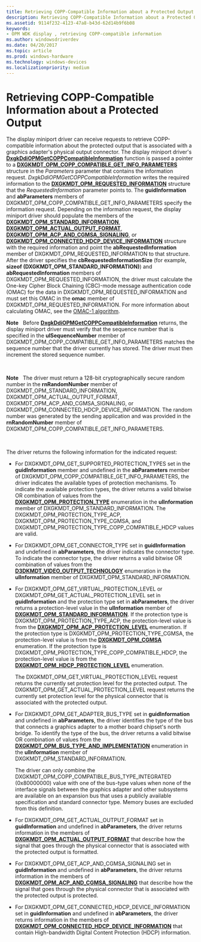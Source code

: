 ```yaml
---
title: Retrieving COPP-Compatible Information about a Protected Output
description: Retrieving COPP-Compatible Information about a Protected Output
ms.assetid: 9114f232-4123-47a8-b43d-62d14b9f6b08
keywords:
- OPM WDK display , retrieving COPP-compatible information
ms.author: windowsdriverdev
ms.date: 04/20/2017
ms.topic: article
ms.prod: windows-hardware
ms.technology: windows-devices
ms.localizationpriority: medium
---
```


# Retrieving COPP-Compatible Information about a Protected Output


The display miniport driver can receive requests to retrieve COPP-compatible information about the protected output that is associated with a graphics adapter's physical output connector. The display miniport driver's [**DxgkDdiOPMGetCOPPCompatibleInformation**](https://msdn.microsoft.com/library/windows/hardware/ff559720) function is passed a pointer to a [**DXGKMDT\_OPM\_COPP\_COMPATIBLE\_GET\_INFO\_PARAMETERS**](https://msdn.microsoft.com/library/windows/hardware/ff560859) structure in the *Parameters* parameter that contains the information request. *DxgkDdiOPMGetCOPPCompatibleInformation* writes the required information to the [**DXGKMDT\_OPM\_REQUESTED\_INFORMATION**](https://msdn.microsoft.com/library/windows/hardware/ff560910) structure that the *RequestedInformation* parameter points to. The **guidInformation** and **abParameters** members of DXGKMDT\_OPM\_COPP\_COMPATIBLE\_GET\_INFO\_PARAMETERS specify the information request. Depending on the information request, the display miniport driver should populate the members of the [**DXGKMDT\_OPM\_STANDARD\_INFORMATION**](https://msdn.microsoft.com/library/windows/hardware/ff560925), [**DXGKMDT\_OPM\_ACTUAL\_OUTPUT\_FORMAT**](https://msdn.microsoft.com/library/windows/hardware/ff560840), [**DXGKMDT\_OPM\_ACP\_AND\_CGMSA\_SIGNALING**](https://msdn.microsoft.com/library/windows/hardware/ff560830), or [**DXGKMDT\_OPM\_CONNECTED\_HDCP\_DEVICE\_INFORMATION**](https://msdn.microsoft.com/library/windows/hardware/ff560854) structure with the required information and point the **abRequestedInformation** member of DXGKMDT\_OPM\_REQUESTED\_INFORMATION to that structure. After the driver specifies the **cbRequestedInformationSize** (for example, **sizeof (**DXGKMDT\_OPM\_STANDARD\_INFORMATION**)**) and **abRequestedInformation** members of DXGKMDT\_OPM\_REQUESTED\_INFORMATION, the driver must calculate the One-key Cipher Block Chaining (CBC)-mode message authentication code (OMAC) for the data in DXGKMDT\_OPM\_REQUESTED\_INFORMATION and must set this OMAC in the **omac** member of DXGKMDT\_OPM\_REQUESTED\_INFORMATION. For more information about calculating OMAC, see the [OMAC-1 algorithm](http://go.microsoft.com/fwlink/p/?linkid=70417).

**Note**   Before [**DxgkDdiOPMGetCOPPCompatibleInformation**](https://msdn.microsoft.com/library/windows/hardware/ff559720) returns, the display miniport driver must verify that the sequence number that is specified in the **ulSequenceNumber** member of DXGKMDT\_OPM\_COPP\_COMPATIBLE\_GET\_INFO\_PARAMETERS matches the sequence number that the driver currently has stored. The driver must then increment the stored sequence number.

 

**Note**   The driver must return a 128-bit cryptographically secure random number in the **rnRandomNumber** member of DXGKMDT\_OPM\_STANDARD\_INFORMATION, DXGKMDT\_OPM\_ACTUAL\_OUTPUT\_FORMAT, DXGKMDT\_OPM\_ACP\_AND\_CGMSA\_SIGNALING, or DXGKMDT\_OPM\_CONNECTED\_HDCP\_DEVICE\_INFORMATION. The random number was generated by the sending application and was provided in the **rnRandomNumber** member of DXGKMDT\_OPM\_COPP\_COMPATIBLE\_GET\_INFO\_PARAMETERS.

 

The driver returns the following information for the indicated request:

-   For DXGKMDT\_OPM\_GET\_SUPPORTED\_PROTECTION\_TYPES set in the **guidInformation** member and undefined in the **abParameters** member of DXGKMDT\_OPM\_COPP\_COMPATIBLE\_GET\_INFO\_PARAMETERS, the driver indicates the available types of protection mechanisms. To indicate the available protection types, the driver returns a valid bitwise OR combination of values from the [**DXGKMDT\_OPM\_PROTECTION\_TYPE**](https://msdn.microsoft.com/library/windows/hardware/ff560898) enumeration in the **ulInformation** member of DXGKMDT\_OPM\_STANDARD\_INFORMATION. The DXGKMDT\_OPM\_PROTECTION\_TYPE\_ACP, DXGKMDT\_OPM\_PROTECTION\_TYPE\_CGMSA, and DXGKMDT\_OPM\_PROTECTION\_TYPE\_COPP\_COMPATIBLE\_HDCP values are valid.

-   For DXGKMDT\_OPM\_GET\_CONNECTOR\_TYPE set in **guidInformation** and undefined in **abParameters**, the driver indicates the connector type. To indicate the connector type, the driver returns a valid bitwise OR combination of values from the [**D3DKMDT\_VIDEO\_OUTPUT\_TECHNOLOGY**](https://msdn.microsoft.com/library/windows/hardware/ff546605) enumeration in the **ulInformation** member of DXGKMDT\_OPM\_STANDARD\_INFORMATION.

-   For DXGKMDT\_OPM\_GET\_VIRTUAL\_PROTECTION\_LEVEL or DXGKMDT\_OPM\_GET\_ACTUAL\_PROTECTION\_LEVEL set in **guidInformation** and the protection type set in **abParameters**, the driver returns a protection-level value in the **ulInformation** member of [**DXGKMDT\_OPM\_STANDARD\_INFORMATION**](https://msdn.microsoft.com/library/windows/hardware/ff560925). If the protection type is DXGKMDT\_OPM\_PROTECTION\_TYPE\_ACP, the protection-level value is from the [**DXGKMDT\_OPM\_ACP\_PROTECTION\_LEVEL**](https://msdn.microsoft.com/library/windows/hardware/ff560834) enumeration. If the protection type is DXGKMDT\_OPM\_PROTECTION\_TYPE\_CGMSA, the protection-level value is from the [**DXGKMDT\_OPM\_CGMSA**](https://msdn.microsoft.com/library/windows/hardware/ff560846) enumeration. If the protection type is DXGKMDT\_OPM\_PROTECTION\_TYPE\_COPP\_COMPATIBLE\_HDCP, the protection-level value is from the [**DXGKMDT\_OPM\_HDCP\_PROTECTION\_LEVEL**](https://msdn.microsoft.com/library/windows/hardware/ff560878) enumeration.

    The DXGKMDT\_OPM\_GET\_VIRTUAL\_PROTECTION\_LEVEL request returns the currently set protection level for the protected output. The DXGKMDT\_OPM\_GET\_ACTUAL\_PROTECTION\_LEVEL request returns the currently set protection level for the physical connector that is associated with the protected output.

-   For DXGKMDT\_OPM\_GET\_ADAPTER\_BUS\_TYPE set in **guidInformation** and undefined in **abParameters**, the driver identifies the type of the bus that connects a graphics adapter to a mother board chipset's north bridge. To identify the type of the bus, the driver returns a valid bitwise OR combination of values from the [**DXGKMDT\_OPM\_BUS\_TYPE\_AND\_IMPLEMENTATION**](https://msdn.microsoft.com/library/windows/hardware/ff560841) enumeration in the **ulInformation** member of DXGKMDT\_OPM\_STANDARD\_INFORMATION.

    The driver can only combine the DXGKMDT\_OPM\_COPP\_COMPATIBLE\_BUS\_TYPE\_INTEGRATED (0x80000000) value with one of the bus-type values when none of the interface signals between the graphics adapter and other subsystems are available on an expansion bus that uses a publicly available specification and standard connector type. Memory buses are excluded from this definition.

-   For DXGKMDT\_OPM\_GET\_ACTUAL\_OUTPUT\_FORMAT set in **guidInformation** and undefined in **abParameters**, the driver returns information in the members of [**DXGKMDT\_OPM\_ACTUAL\_OUTPUT\_FORMAT**](https://msdn.microsoft.com/library/windows/hardware/ff560840) that describe how the signal that goes through the physical connector that is associated with the protected output is formatted.

-   For DXGKMDT\_OPM\_GET\_ACP\_AND\_CGMSA\_SIGNALING set in **guidInformation** and undefined in **abParameters**, the driver returns information in the members of [**DXGKMDT\_OPM\_ACP\_AND\_CGMSA\_SIGNALING**](https://msdn.microsoft.com/library/windows/hardware/ff560830) that describe how the signal that goes through the physical connector that is associated with the protected output is protected.

-   For DXGKMDT\_OPM\_GET\_CONNECTED\_HDCP\_DEVICE\_INFORMATION set in **guidInformation** and undefined in **abParameters**, the driver returns information in the members of [**DXGKMDT\_OPM\_CONNECTED\_HDCP\_DEVICE\_INFORMATION**](https://msdn.microsoft.com/library/windows/hardware/ff560854) that contain High-bandwidth Digital Content Protection (HDCP) information.

 

 






